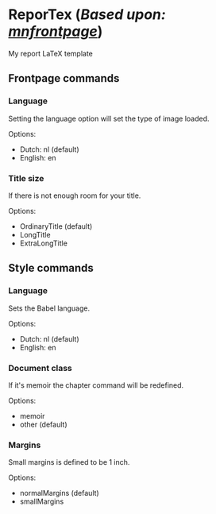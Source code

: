 # ReporTex (*Based upon: [mnfrontpage](https://github.com/martinhelso/mnfrontpage)*)
My report LaTeX template  

## Frontpage commands
### Language
Setting the language option will set the type of image loaded.  

Options:
- Dutch: nl (default)
- English: en

### Title size
If there is not enough room for your title.  

Options:
- OrdinaryTitle (default)
- LongTitle
- ExtraLongTitle

## Style commands
### Language
Sets the Babel language.

Options:
- Dutch: nl (default)
- English: en

### Document class
If it's memoir the chapter command will be redefined.

Options:
- memoir
- other (default)

### Margins
Small margins is defined to be 1 inch.

Options:
- normalMargins (default)
- smallMargins
